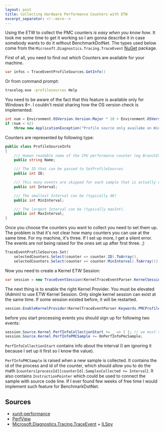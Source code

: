 ```yaml
---
layout: post
title: Collecting Hardware Performance Counters with ETW
excerpt_separator: <!--more-->
---
```



Using the ETW to collect the PMC counters *is easy when you know how*. It took me some time to get it working so I am gonna describe it in case somebody wants to do it without  BenchmarkDotNet. The types used below come from the `Microsoft.Diagnostics.Tracing.TraceEvent` [NuGet](https://www.nuget.org/packages/Microsoft.Diagnostics.Tracing.TraceEvent/) package.

<!--more-->

First of all, you need to find out which Counters are available for your machine.

```cs
var infos = TraceEventProfileSources.GetInfo()
```

Or from command prompt:

```cmd
tracelog.exe -profilesources Help
```

You need to be aware of the fact that this feature is available only for Windows 8+. I couldn't resist sharing how the OS version check is implemented:

```cs
int num = Environment.OSVersion.Version.Major * 10 + Environment.OSVersion.Version.Minor;
if (num < 62)
	throw new ApplicationException("Profile source only availabe on Win8 and beyond.");
```

Counters are represented by following type:

```cs
public class ProfileSourceInfo
{
    /// Human readable name of the CPU performance counter (eg BranchInstructions, TotalIssues ...)
    public string Name;

    /// The ID that can be passed to SetProfileSources
    public int ID;

    /// This many events are skipped for each sample that is actually recorded
    public int Interval;

    /// The smallest Interval can be (typically 4K)
    public int MinInterval;

    /// The largest Interval can be (typically maxInt).
    public int MaxInterval;
}
```

Once you choose the counters you want to collect you need to set them up. The problem is that it's not clear how many counters you can use at the same time. For my machine, it's three. If I set up more, I get a silent error. The events are not being raised for the ones set up after first three. ;)

```cs
TraceEventProfileSources.Set(
    selectedCounters.Select(counter => counter.ID).ToArray(),
    selectedCounters.Select(counter => counter.MinInterval).ToArray());
```

Now you need to create a Kernel ETW Session:

```cs
var session = new TraceEventSession(KernelTraceEventParser.KernelSessionName);
```

The next thing is to enable the right Kernel Provider. You must be elevated (Admin) to use ETW Kernel Session. Only single kernel session can exist at the same time. If some session existed before, it will be restarted.

```cs
session.EnableKernelProvider(KernelTraceEventParser.Keywords.PMCProfile | KernelTraceEventParser.Keywords.Profile)
```

before you start processing events you should sign up for following two events:

```cs
session.Source.Kernel.PerfInfoCollectionStart += _ => { }; // we must subscribe to this event, otherwise the PerfInfoPMCSample is not raised ;)
session.Source.Kernel.PerfInfoPMCSample += OnPerfInfoPmcSample;
```

`PerfInfoCollectionStart` contains info about the interval (I am ignoring it because I set up it first so I know the value).
 
`PerfInfoPMCSample` is raised when a new sample is collected. It contains the id of the process and id of the counter, which should allow you to do the math (`counters[processId][counterId].SamplesCollected += Interval`). It also contains `InstructionPointer` which could be used to connect the sample with source code line. If I ever found few weeks of free time I would implement such feature for BenchmarkDotNet.


## Sources

* [xunit-performance](https://github.com/Microsoft/xunit-performance)
* [PerfView](https://github.com/microsoft/perfview)
* [Microsoft.Diagnostics.Tracing.TraceEvent](https://www.nuget.org/packages/Microsoft.Diagnostics.Tracing.TraceEvent/) + [ILSpy](http://ilspy.net/)